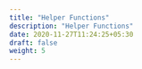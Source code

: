 ```yaml
---
title: "Helper Functions"
description: "Helper Functions"
date: 2020-11-27T11:24:25+05:30
draft: false
weight: 5
---
```


